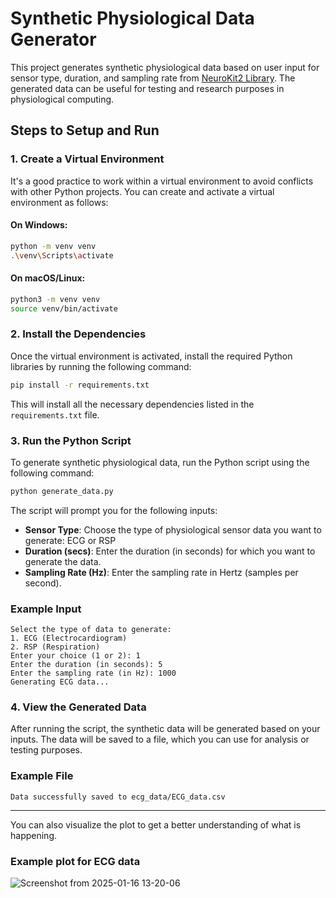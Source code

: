 
# Synthetic Physiological Data Generator

This project generates synthetic physiological data based on user input for sensor type, duration, and sampling rate from [NeuroKit2 Library](https://github.com/neuropsychology/NeuroKit). The generated data can be useful for testing and research purposes in physiological computing.

## Steps to Setup and Run

### 1. Create a Virtual Environment
It's a good practice to work within a virtual environment to avoid conflicts with other Python projects. You can create and activate a virtual environment as follows:

#### On Windows:
```bash
python -m venv venv
.\venv\Scripts\activate
```

#### On macOS/Linux:
```bash
python3 -m venv venv
source venv/bin/activate
```

### 2. Install the Dependencies
Once the virtual environment is activated, install the required Python libraries by running the following command:

```bash
pip install -r requirements.txt
```

This will install all the necessary dependencies listed in the `requirements.txt` file.

### 3. Run the Python Script
To generate synthetic physiological data, run the Python script using the following command:

```bash
python generate_data.py
```

The script will prompt you for the following inputs:
- **Sensor Type**: Choose the type of physiological sensor data you want to generate: ECG or RSP
- **Duration (secs)**: Enter the duration (in seconds) for which you want to generate the data.
- **Sampling Rate (Hz)**: Enter the sampling rate in Hertz (samples per second).

### Example Input
```
Select the type of data to generate:
1. ECG (Electrocardiogram)
2. RSP (Respiration)
Enter your choice (1 or 2): 1
Enter the duration (in seconds): 5
Enter the sampling rate (in Hz): 1000
Generating ECG data...
```

### 4. View the Generated Data
After running the script, the synthetic data will be generated based on your inputs. The data will be saved to a file, which you can use for analysis or testing purposes.
### Example File
```
Data successfully saved to ecg_data/ECG_data.csv
```
---
You can also visualize the plot to get a better understanding of what is happening.

### Example plot for ECG data

![Screenshot from 2025-01-16 13-20-06](https://github.com/user-attachments/assets/197220e7-0076-4416-ba1e-e28cff54efd9)
